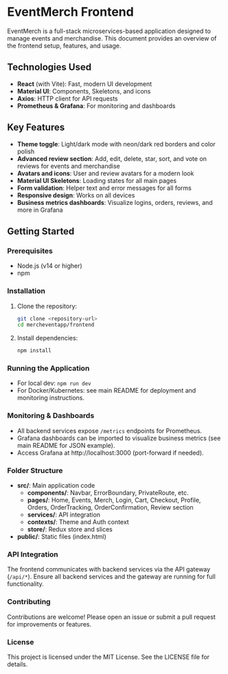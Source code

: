 # EventMerch Frontend

EventMerch is a full-stack microservices-based application designed to manage events and merchandise. This document provides an overview of the frontend setup, features, and usage.

## Technologies Used

- **React** (with Vite): Fast, modern UI development
- **Material UI**: Components, Skeletons, and icons
- **Axios**: HTTP client for API requests
- **Prometheus & Grafana**: For monitoring and dashboards

## Key Features

- **Theme toggle**: Light/dark mode with neon/dark red borders and color polish
- **Advanced review section**: Add, edit, delete, star, sort, and vote on reviews for events and merchandise
- **Avatars and icons**: User and review avatars for a modern look
- **Material UI Skeletons**: Loading states for all main pages
- **Form validation**: Helper text and error messages for all forms
- **Responsive design**: Works on all devices
- **Business metrics dashboards**: Visualize logins, orders, reviews, and more in Grafana

## Getting Started

### Prerequisites

- Node.js (v14 or higher)
- npm

### Installation

1. Clone the repository:
   ```sh
   git clone <repository-url>
   cd mercheventapp/frontend
   ```
2. Install dependencies:
   ```sh
   npm install
   ```

### Running the Application

- For local dev: `npm run dev`
- For Docker/Kubernetes: see main README for deployment and monitoring instructions.

### Monitoring & Dashboards

- All backend services expose `/metrics` endpoints for Prometheus.
- Grafana dashboards can be imported to visualize business metrics (see main README for JSON example).
- Access Grafana at http://localhost:3000 (port-forward if needed).

### Folder Structure

- **src/**: Main application code
  - **components/**: Navbar, ErrorBoundary, PrivateRoute, etc.
  - **pages/**: Home, Events, Merch, Login, Cart, Checkout, Profile, Orders, OrderTracking, OrderConfirmation, Review section
  - **services/**: API integration
  - **contexts/**: Theme and Auth context
  - **store/**: Redux store and slices
- **public/**: Static files (index.html)

### API Integration

The frontend communicates with backend services via the API gateway (`/api/*`). Ensure all backend services and the gateway are running for full functionality.

### Contributing

Contributions are welcome! Please open an issue or submit a pull request for improvements or features.

### License

This project is licensed under the MIT License. See the LICENSE file for details.